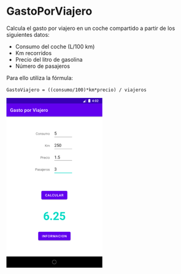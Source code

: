 # GastoPorViajero

Calcula el gasto por viajero en un coche compartido a partir de los siguientes datos:

- Consumo del coche (L/100 km)
- Km recorridos
- Precio del litro de gasolina
- Número de pasajeros

Para ello utiliza la fórmula:

```
GastoViajero = ((consumo/100)*km*precio) / viajeros 
```


![](Screenshot.png)
